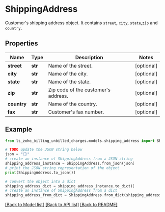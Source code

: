 # ShippingAddress

Customer's shipping address object. It contains <code>street</code>, <code>city</code>, <code>state</code>,<code>zip</code> and <code>country</code>.

## Properties

Name | Type | Description | Notes
------------ | ------------- | ------------- | -------------
**street** | **str** | Name of the street. | [optional] 
**city** | **str** | Name of the city. | [optional] 
**state** | **str** | Name of the state. | [optional] 
**zip** | **str** | Zip code of the customer&#39;s address. | [optional] 
**country** | **str** | Name of the country. | [optional] 
**fax** | **str** | Customer&#39;s fax number. | [optional] 

## Example

```python
from ls_zoho_billing_unbilled_charges.models.shipping_address import ShippingAddress

# TODO update the JSON string below
json = "{}"
# create an instance of ShippingAddress from a JSON string
shipping_address_instance = ShippingAddress.from_json(json)
# print the JSON string representation of the object
print(ShippingAddress.to_json())

# convert the object into a dict
shipping_address_dict = shipping_address_instance.to_dict()
# create an instance of ShippingAddress from a dict
shipping_address_from_dict = ShippingAddress.from_dict(shipping_address_dict)
```
[[Back to Model list]](../README.md#documentation-for-models) [[Back to API list]](../README.md#documentation-for-api-endpoints) [[Back to README]](../README.md)


